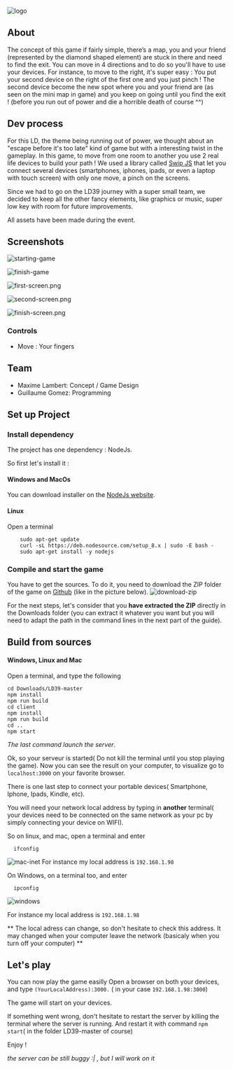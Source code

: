 ![logo](/screenshots/logo.png)

## About
The concept of this game if fairly simple, there’s a map, you and your friend (represented by the diamond shaped element) are stuck in there and need to find the exit. You can move in 4 directions and to do so you'll have to use your devices.
For instance, to move to the right, it's super easy : You put your second device on the right of the first one
and you just pinch ! The second device become the new spot where you and your friend are (as seen on
the mini map in game) and you keep on going until you find the exit ! (before you run out of power and die a horrible death of course ^^)

## Dev process

For this LD, the theme being running out of power, we thought about an "escape before
it's too late" kind of game but with a interesting twist in the gameplay.
In this game, to move from one room to another you use 2 real life devices
to build your path !
We used a library called [Swip JS](https://github.com/paulsonnentag/swip) that let you connect several devices (smartphones, iphones, ipads,
or even a laptop with touch screen) with only one move, a pinch on the screens.

Since we had to go on the LD39 journey with a super small team, we decided to keep
all the other fancy elements, like graphics or music, super low key with room for future
improvements.

All assets have been made during the event.

## Screenshots
![starting-game](screenshots/begin.gif)

![finish-game](screenshots/end.gif)

![first-screen.png](screenshots/first-screen.png)

![second-screen.png](screenshots/second-screen.png)

![finish-screen.png](screenshots/finish-screen.png)

### Controls
- Move : Your fingers

## Team
- Maxime Lambert: Concept / Game Design
- Guillaume Gomez: Programming

## Set up Project

### Install dependency
The project has one dependency : NodeJs.

So first let's install it :

#### Windows and MacOs
You can download installer on the [NodeJs website](https://nodejs.org/en/).

#### Linux
Open a terminal
```
    sudo apt-get update
    curl -sL https://deb.nodesource.com/setup_8.x | sudo -E bash -
    sudo apt-get install -y nodejs
 ```

### Compile and start the game

You have to get the sources.
To do it, you need to download the ZIP folder of the game on [Github](https://github.com/guillaume-gomez/LD39) (like in the picture below).
![download-zip](screenshots/github-download.png)

For the next steps, let's consider that you **have extracted the ZIP** directly in the Downloads folder (you can extract it whatever you want but you will need to adapt the path in the command lines in the next part of the guide).

## Build from sources

#### Windows, Linux and Mac
Open a terminal, and type the following
```
cd Downloads/LD39-master
npm install
npm run build
cd client
npm install
npm run build
cd ..
npm start
```
_The last command launch the server_.

Ok, so your serveur is started( Do not kill the terminal until you stop playing the game).
Now you can see the result on your computer, to visualize go to `localhost:3000` on your favorite browser.

There is one last step to connect your portable devices( Smartphone, Iphone, Ipads, Kindle, etc).

You will need your network local address by typing in **another** terminal( your devices need to be connected on the same network as your pc by simply connecting your device on WIFI).

So on linux, and mac, open a terminal and enter
```
  ifconfig
```

![mac-inet](screenshots/mac-inet.png) 
For instance my local address is `192.168.1.98`

On Windows, on a terminal too, and enter
```
  ipconfig
```

![windows](screenshots/ipv4-windows.png) 


For instance my local address is `192.168.1.98`

** The local adress can change, so don't hesitate to check this address. It may changed when your computer leave the network (basicaly when you turn off your computer) **

## Let's play
You can now play the game easilly
Open a browser on both your devices, and type `(YourLocalAddress):3000.` ( in your case `192.168.1.98:3000`)

The game will start on your devices.

If something went wrong, don't hesitate to restart the server by killing the terminal where the server is running.
And restart it with command `npm start`( in the folder LD39-master of course)

Enjoy !

_the server can be still buggy :| , but I will work on it_
